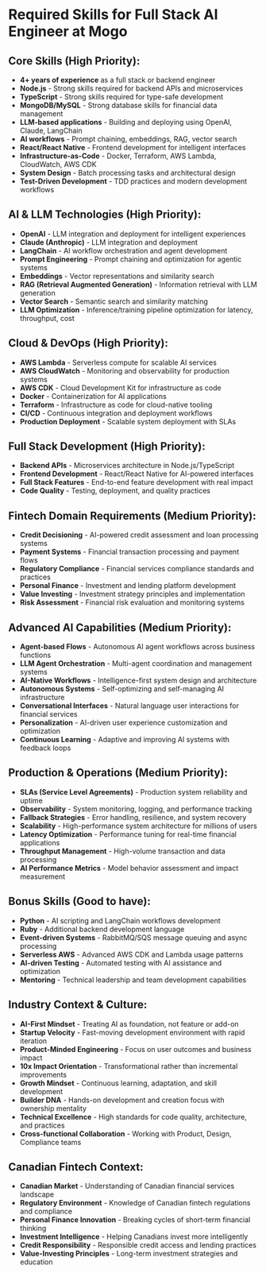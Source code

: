 # Required Skills for Full Stack AI Engineer at Mogo

## Core Skills (High Priority):
- **4+ years of experience** as a full stack or backend engineer
- **Node.js** - Strong skills required for backend APIs and microservices
- **TypeScript** - Strong skills required for type-safe development
- **MongoDB/MySQL** - Strong database skills for financial data management
- **LLM-based applications** - Building and deploying using OpenAI, Claude, LangChain
- **AI workflows** - Prompt chaining, embeddings, RAG, vector search
- **React/React Native** - Frontend development for intelligent interfaces
- **Infrastructure-as-Code** - Docker, Terraform, AWS Lambda, CloudWatch, AWS CDK
- **System Design** - Batch processing tasks and architectural design
- **Test-Driven Development** - TDD practices and modern development workflows

## AI & LLM Technologies (High Priority):
- **OpenAI** - LLM integration and deployment for intelligent experiences
- **Claude (Anthropic)** - LLM integration and deployment
- **LangChain** - AI workflow orchestration and agent development
- **Prompt Engineering** - Prompt chaining and optimization for agentic systems
- **Embeddings** - Vector representations and similarity search
- **RAG (Retrieval Augmented Generation)** - Information retrieval with LLM generation
- **Vector Search** - Semantic search and similarity matching
- **LLM Optimization** - Inference/training pipeline optimization for latency, throughput, cost

## Cloud & DevOps (High Priority):
- **AWS Lambda** - Serverless compute for scalable AI services
- **AWS CloudWatch** - Monitoring and observability for production systems
- **AWS CDK** - Cloud Development Kit for infrastructure as code
- **Docker** - Containerization for AI applications
- **Terraform** - Infrastructure as code for cloud-native tooling
- **CI/CD** - Continuous integration and deployment workflows
- **Production Deployment** - Scalable system deployment with SLAs

## Full Stack Development (High Priority):
- **Backend APIs** - Microservices architecture in Node.js/TypeScript
- **Frontend Development** - React/React Native for AI-powered interfaces
- **Full Stack Features** - End-to-end feature development with real impact
- **Code Quality** - Testing, deployment, and quality practices

## Fintech Domain Requirements (Medium Priority):
- **Credit Decisioning** - AI-powered credit assessment and loan processing systems
- **Payment Systems** - Financial transaction processing and payment flows
- **Regulatory Compliance** - Financial services compliance standards and practices
- **Personal Finance** - Investment and lending platform development
- **Value Investing** - Investment strategy principles and implementation
- **Risk Assessment** - Financial risk evaluation and monitoring systems

## Advanced AI Capabilities (Medium Priority):
- **Agent-based Flows** - Autonomous AI agent workflows across business functions
- **LLM Agent Orchestration** - Multi-agent coordination and management systems
- **AI-Native Workflows** - Intelligence-first system design and architecture
- **Autonomous Systems** - Self-optimizing and self-managing AI infrastructure
- **Conversational Interfaces** - Natural language user interactions for financial services
- **Personalization** - AI-driven user experience customization and optimization
- **Continuous Learning** - Adaptive and improving AI systems with feedback loops

## Production & Operations (Medium Priority):
- **SLAs (Service Level Agreements)** - Production system reliability and uptime
- **Observability** - System monitoring, logging, and performance tracking
- **Fallback Strategies** - Error handling, resilience, and system recovery
- **Scalability** - High-performance system architecture for millions of users
- **Latency Optimization** - Performance tuning for real-time financial applications
- **Throughput Management** - High-volume transaction and data processing
- **AI Performance Metrics** - Model behavior assessment and impact measurement

## Bonus Skills (Good to have):
- **Python** - AI scripting and LangChain workflows development
- **Ruby** - Additional backend development language
- **Event-driven Systems** - RabbitMQ/SQS message queuing and async processing
- **Serverless AWS** - Advanced AWS CDK and Lambda usage patterns
- **AI-driven Testing** - Automated testing with AI assistance and optimization
- **Mentoring** - Technical leadership and team development capabilities

## Industry Context & Culture:
- **AI-First Mindset** - Treating AI as foundation, not feature or add-on
- **Startup Velocity** - Fast-moving development environment with rapid iteration
- **Product-Minded Engineering** - Focus on user outcomes and business impact
- **10x Impact Orientation** - Transformational rather than incremental improvements
- **Growth Mindset** - Continuous learning, adaptation, and skill development
- **Builder DNA** - Hands-on development and creation focus with ownership mentality
- **Technical Excellence** - High standards for code quality, architecture, and practices
- **Cross-functional Collaboration** - Working with Product, Design, Compliance teams

## Canadian Fintech Context:
- **Canadian Market** - Understanding of Canadian financial services landscape
- **Regulatory Environment** - Knowledge of Canadian fintech regulations and compliance
- **Personal Finance Innovation** - Breaking cycles of short-term financial thinking
- **Investment Intelligence** - Helping Canadians invest more intelligently
- **Credit Responsibility** - Responsible credit access and lending practices
- **Value-Investing Principles** - Long-term investment strategies and education
